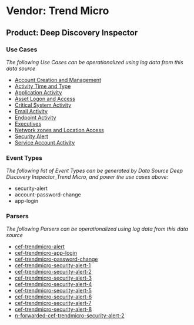 Vendor: Trend Micro
===================
Product: Deep Discovery Inspector
---------------------------------

### Use Cases

_The following Use Cases can be operationalized using log data from this data source_

* [Account Creation and Management](../UseCases/usecase_account_creation_and_management.md)
* [Activity Time  and Type](../UseCases/usecase_activity_time__and_type.md)
* [Application Activity](../UseCases/usecase_application_activity.md)
* [Asset Logon and Access](../UseCases/usecase_asset_logon_and_access.md)
* [Critical System Activity](../UseCases/usecase_critical_system_activity.md)
* [Email Activity](../UseCases/usecase_email_activity.md)
* [Endpoint Activity](../UseCases/usecase_endpoint_activity.md)
* [Executives](../UseCases/usecase_executives.md)
* [Network zones and Location Access](../UseCases/usecase_network_zones_and_location_access.md)
* [Security Alert](../UseCases/usecase_security_alert.md)
* [Service Account Activity](../UseCases/usecase_service_account_activity.md)


### Event Types

_The following list of Event Types can be generated by Data Source Deep Discovery Inspector_Trend Micro, and power the use cases above:_

- security-alert
- account-password-change
- app-login


### Parsers

_The following Parsers can be operationalized using log data from this data source_

* [cef-trendmicro-alert](../Parsers/parserContent_cef-trendmicro-alert.md)
* [cef-trendmicro-app-login](../Parsers/parserContent_cef-trendmicro-app-login.md)
* [cef-trendmicro-password-change](../Parsers/parserContent_cef-trendmicro-password-change.md)
* [cef-trendmicro-security-alert-1](../Parsers/parserContent_cef-trendmicro-security-alert-1.md)
* [cef-trendmicro-security-alert-2](../Parsers/parserContent_cef-trendmicro-security-alert-2.md)
* [cef-trendmicro-security-alert-3](../Parsers/parserContent_cef-trendmicro-security-alert-3.md)
* [cef-trendmicro-security-alert-4](../Parsers/parserContent_cef-trendmicro-security-alert-4.md)
* [cef-trendmicro-security-alert-5](../Parsers/parserContent_cef-trendmicro-security-alert-5.md)
* [cef-trendmicro-security-alert-6](../Parsers/parserContent_cef-trendmicro-security-alert-6.md)
* [cef-trendmicro-security-alert-7](../Parsers/parserContent_cef-trendmicro-security-alert-7.md)
* [cef-trendmicro-security-alert-8](../Parsers/parserContent_cef-trendmicro-security-alert-8.md)
* [n-forwarded-cef-trendmicro-security-alert-2](../Parsers/parserContent_n-forwarded-cef-trendmicro-security-alert-2.md)
